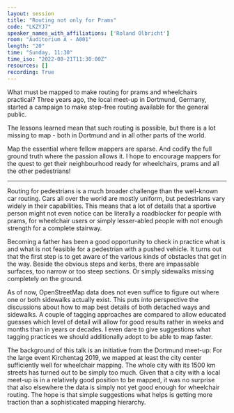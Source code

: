 ```yaml
---
layout: session
title: "Routing not only for Prams"
code: "LKZYJ7"
speaker_names_with_affiliations: ['Roland Olbricht']
room: "Auditorium A - A001"
length: "20"
time: "Sunday, 11:30"
time_iso: "2022-08-21T11:30:00Z"
resources: []
recording: True
---
```


What must be mapped to make routing for prams and wheelchairs practical? Three years ago, the local meet-up in Dortmund, Germany, started a campaign to make step-free routing available for the general public.

The lessons learned mean that such routing is possible, but there is a lot missing to map - both in Dortmund and in all other parts of the world.

Map the essential where fellow mappers are sparse. And codify the full ground truth where the passion allows it. I hope to encourage mappers for the quest to get their neighbourhood ready for wheelchairs, prams and all the other pedestrians!

<hr>

Routing for pedestrians is a much broader challenge than the well-known car routing.
Cars all over the world are mostly uniform, but pedestrians vary widely in their capabilities.
This means that a lot of details that a sportive person might not even notice can be literally a roadblocker for people with prams, for wheelchair users or simply lesser-abled people with not enough strength for a complete stairway.

Becoming a father has been a good opportunity to check in practice what is and what is not feasible for a pedestrian with a pushed vehicle. It turns out that the first step is to get aware of the various kinds of obstacles that get in the way. Beside the obvious steps and kerbs, there are impassable surfaces, too narrow or too steep sections. Or simply sidewalks missing completely on the ground.

As of now, OpenStreetMap data does not even suffice to figure out where one or both sidewalks actually exist. This puts into perspective the discussions about how to map best details of both detached ways and sidewalks. A couple of tagging approaches are compared to allow educated guesses which level of detail will allow for good results rather in weeks and months than in years or decades. I even dare to give suggestions what tagging practices we should additionally adopt to be able to map faster.

The background of this talk is an initiative from the Dortmund meet-up: For the large event Kirchentag 2019, we mapped at least the city center sufficiently well for wheelchair mapping. The whole city with its 1500 km streets has turned out to be simply too much. Given that a city with a local meet-up is in a relatively good position to be mapped, it was no surprise that also elsewhere the data is simply not yet good enough for wheelchair routing. The hope is that simple suggestions what helps is getting more traction than a sophisticated mapping hierarchy.

